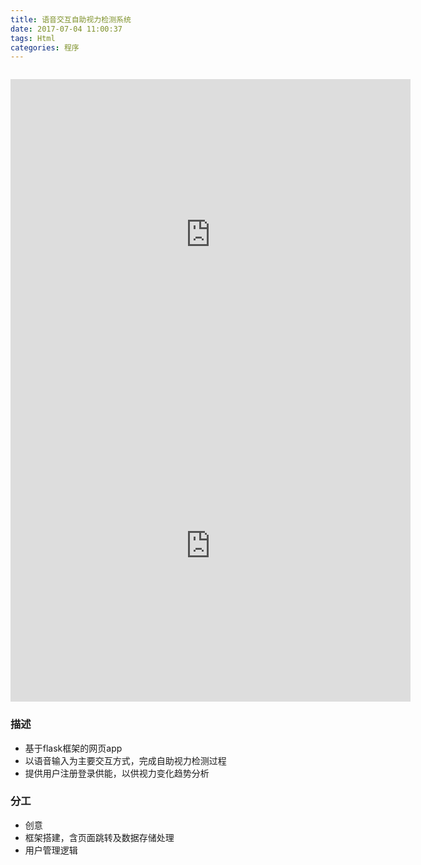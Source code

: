 ```yaml
---
title: 语音交互自助视力检测系统
date: 2017-07-04 11:00:37
tags: Html
categories: 程序
---
```



<p><img src="http://ovbvzzha4.bkt.clouddn.com/17-8-27/88247417.jpg" alt=""><br><img src="http://ovbvzzha4.bkt.clouddn.com/17-8-27/42284910.jpg" alt=""><br><img src="http://ovbvzzha4.bkt.clouddn.com/17-8-27/30873448.jpg" alt=""></p>
<iframe frameborder="0" width="640" height="498" src="https://v.qq.com/iframe/player.html?vid=l0543hlzbgp&amp;tiny=0&amp;auto=0" allowfullscreen=""></iframe>

<iframe frameborder="0" width="640" height="498" src="https://v.qq.com/iframe/player.html?vid=o0543xl1hjj&amp;tiny=0&amp;auto=0" allowfullscreen=""></iframe>

### 描述
* 基于flask框架的网页app
* 以语音输入为主要交互方式，完成自助视力检测过程
* 提供用户注册登录供能，以供视力变化趋势分析
### 分工
* 创意
* 框架搭建，含页面跳转及数据存储处理
* 用户管理逻辑